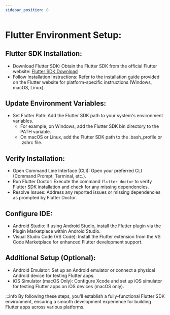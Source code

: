 ```yaml
---
sidebar_position: 0
---
```


# Flutter Environment Setup:

## **Flutter SDK Installation**:
   - Download Flutter SDK: Obtain the Flutter SDK from the official Flutter website: [Flutter SDK Download](https://flutter.dev/docs/get-started/install)
   - Follow Installation Instructions: Refer to the installation guide provided on the Flutter website for platform-specific instructions (Windows, macOS, Linux).

## **Update Environment Variables**:
   - Set Flutter Path: Add the Flutter SDK path to your system's environment variables.
     - For example, on Windows, add the Flutter SDK bin directory to the PATH variable.
     - On macOS or Linux, add the Flutter SDK path to the .bash_profile or .zshrc file.

## **Verify Installation**:
   - Open Command Line Interface (CLI): Open your preferred CLI (Command Prompt, Terminal, etc.).
   - Run Flutter Doctor: Execute the command `flutter doctor` to verify Flutter SDK installation and check for any missing dependencies.
   - Resolve Issues: Address any reported issues or missing dependencies as prompted by Flutter Doctor.

## **Configure IDE**:
   - Android Studio: If using Android Studio, install the Flutter plugin via the Plugin Marketplace within Android Studio.
   - Visual Studio Code (VS Code): Install the Flutter extension from the VS Code Marketplace for enhanced Flutter development support.

## **Additional Setup (Optional)**:
   - Android Emulator: Set up an Android emulator or connect a physical Android device for testing Flutter apps.
   - iOS Simulator (macOS Only): Configure Xcode and set up iOS simulator for testing Flutter apps on iOS devices (macOS only).

:::info
By following these steps, you'll establish a fully-functional Flutter SDK environment, ensuring a smooth development experience for building Flutter apps across various platforms.
